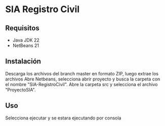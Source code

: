 # SIA Registro Civil

## Requisitos

- Java JDK 22
- NetBeans 21

## Instalación

Descarga los archivos del branch master en formato ZIP, luego extrae los archivos
Abre Netbeans, selecciona abrir proyecto y busca la carpeta con el nombre "SIA-RegistroCivil". Abre la carpeta src y selecciona el archivo "ProyectoSIA".

## Uso
Selecciona ejecutar y se estara ejecutando por consola
